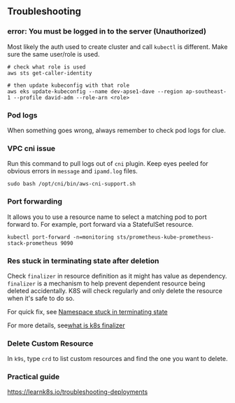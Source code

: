 ## Troubleshooting

### error: You must be logged in to the server (Unauthorized)

Most likely the auth used to create cluster and call `kubectl` is different. Make sure the same user/role is used.

```shell
# check what role is used
aws sts get-caller-identity

# then update kubeconfig with that role
aws eks update-kubeconfig --name dev-apse1-dave --region ap-southeast-1 --profile david-adm --role-arn <role>
```

### Pod logs

When something goes wrong, always remember to check pod logs for clue.

### VPC cni issue

Run this command to pull logs out of `cni` plugin. Keep eyes peeled for obvious errors in `message` and `ipamd.log` files.

```shell
sudo bash /opt/cni/bin/aws-cni-support.sh
```

### Port forwarding

It allows you to use a resource name to select a matching pod to port forward to. For example, port forward via a StatefulSet resource.

```
kubectl port-forward -n=monitoring sts/prometheus-kube-prometheus-stack-prometheus 9090
```

### Res stuck in terminating state after deletion

Check `finalizer` in resource definition as it might has value as dependency. `finalizer` is a mechanism to help prevent dependent resource being deleted accidentally. K8S will check regularly and only delete the resource when it's safe to do so.

For quick fix, see [Namespace stuck in terminating state](https://craignewtondev.medium.com/how-to-fix-kubernetes-namespace-deleting-stuck-in-terminating-state-5ed75792647e)

For more details, see[what is k8s finalizer](https://www.howtogeek.com/devops/what-are-finalizers-in-kubernetes-how-to-handle-object-deletions/)


### Delete Custom Resource

In `k9s`, type `crd` to list custom resources and find the one you want to delete.

### Practical guide

https://learnk8s.io/troubleshooting-deployments
